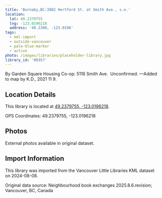 ```yaml
---
title: 'Burnaby,BC:3802 Hertford St. at Smith Ave., s.e.'
location:
  lat: 49.2379755
  lng: -123.0196218
  address: '49.2380, -123.0196'
tags:
  - kml-import
  - outside-vancouver
  - pale-blue-marker
  - active
photo: /images/libraries/placeholder-library.jpg
library_id: '00357'
---
```

By Garden Square Housing Co-op:
5116 Smith Ave.  Unconfirmed.
—Added to map by K.D., 2021 11 9.  

## Location Details

This library is located at [49.2379755, -123.0196218](https://www.google.com/maps?q=49.2379755,-123.0196218).

GPS Coordinates: 49.2379755, -123.0196218

## Photos

External photos available in original dataset.

## Import Information

This library was imported from the Vancouver Little Libraries KML dataset on 2024-08-08.

Original data source: Neighbourhood book exchanges 2025.8.6.revision; Vancouver, BC, Canada
